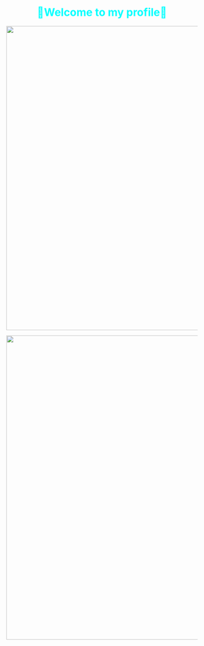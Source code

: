 <h1 align='center'>
<font color='cyan'>👋Welcome to my profile👋</font>
</h1>
<p align='center'><img src="https://github-widgetbox.vercel.app/api/profile?username=bytecorum&data=followers,repositories,stars,commits&theme=nautilus" width="800"></p>
<p align='center'><img src="https://github-widgetbox.vercel.app/api/skills?languages=cpp,csharp,c,python,js,html,css,bash,json,mysql,powershell,lua,markdown&theme=nautilus" width="800"></p>
